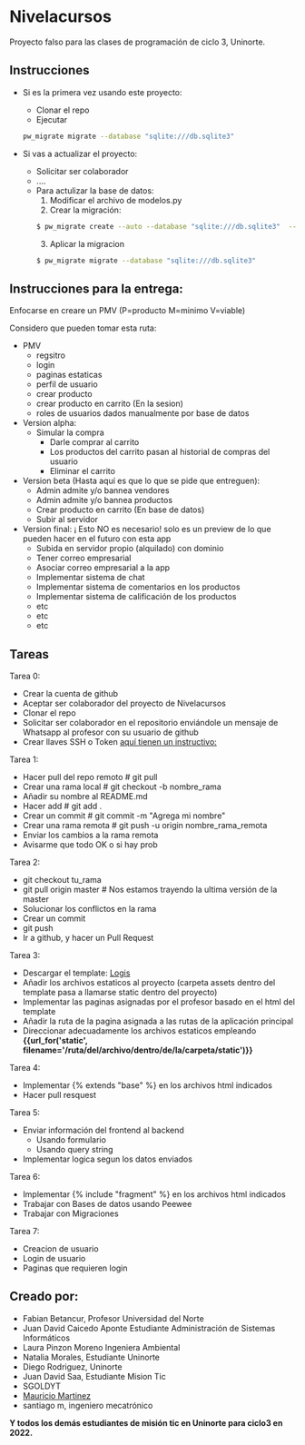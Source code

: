 # Nivelacursos

Proyecto falso para las clases de programación de ciclo 3, Uninorte.

## Instrucciones
- Si es la primera vez usando este proyecto:
    - Clonar el repo
    - Ejecutar
    ```bash
    pw_migrate migrate --database "sqlite:///db.sqlite3"
    ```

- Si vas a actualizar el proyecto:
    - Solicitar ser colaborador
    - ....
    - Para actulizar la base de datos:
        1. Modificar el archivo de modelos.py
        2. Crear la migración:
        ```bash
        $ pw_migrate create --auto --database "sqlite:///db.sqlite3"  --auto-source modelos <nombre_de_la_migracion>
        ``` 
        3. Aplicar la migracion
        ```bash
        $ pw_migrate migrate --database "sqlite:///db.sqlite3"
        ```

## Instrucciones para la entrega:
Enfocarse en creare un PMV (P=producto M=minimo V=viable)

Considero que pueden tomar esta ruta:
- PMV
    - regsitro
    - login
    - paginas estaticas
    - perfil de usuario
    - crear producto
    - crear producto en carrito (En la sesion)
    - roles de usuarios dados manualmente por base de datos
- Version alpha:
    - Simular la compra
        - Darle comprar al carrito
        - Los productos del carrito pasan al historial de compras del usuario
        - Eliminar el carrito
- Version beta (Hasta aquí es que lo que se pide que entreguen):
    - Admin admite y/o bannea vendores
    - Admin admite y/o bannea productos
    - Crear producto en carrito (En base de datos)
    - Subir al servidor
- Version final:
    ¡ Esto NO es necesario! solo es un preview de lo que pueden hacer en el futuro con esta app
    - Subida en servidor propio (alquilado) con dominio
    - Tener correo empresarial
    - Asociar correo empresarial a la app
    - Implementar sistema de chat
    - Implementar sistema de comentarios en los productos
    - Implementar sistema de calificación de los productos
    - etc
    - etc
    - etc

## Tareas
Tarea 0:
- Crear la cuenta de github 
- Aceptar ser colaborador del proyecto de Nivelacursos
- Clonar el repo 
- Solicitar ser colaborador en el repositorio enviándole un mensaje de Whatsapp al profesor con su usuario de github
- Crear llaves SSH o Token [aquí tienen un instructivo:](https://docs.github.com/en/authentication/connecting-to-github-with-ssh/checking-for-existing-ssh-keys)

Tarea 1:
- Hacer pull del repo remoto # git pull
- Crear una rama local # git checkout -b nombre_rama
- Añadir su nombre al README.md
- Hacer add # git add .
- Crear un commit # git commit -m "Agrega mi nombre"
- Crear una rama remota # git push -u origin nombre_rama_remota
- Enviar los cambios a la rama remota
- Avisarme que todo OK o si hay prob

Tarea 2:
- git checkout tu_rama
- git pull origin master  # Nos estamos trayendo la ultima versión de la master
- Solucionar los conflictos en la rama
- Crear un commit
- git push 
- Ir a github, y hacer un Pull Request

Tarea 3:
- Descargar el template: [Logis](https://bootstrapmade.com/logis-bootstrap-logistics-website-template/)
- Añadir los archivos estaticos al proyecto (carpeta assets dentro del  template pasa a llamarse static dentro del proyecto)
- Implementar las paginas asignadas por el profesor basado en el html del template
- Añadir la ruta de la pagina asignada a las rutas de la aplicación principal
- Direccionar adecuadamente los archivos estaticos empleando **{{url_for('static', filename='/ruta/del/archivo/dentro/de/la/carpeta/static')}}** 

Tarea 4:
- Implementar {% extends "base" %} en los archivos html indicados
- Hacer pull resquest

Tarea 5:
- Enviar información del frontend al backend
    - Usando formulario
    - Usando query string
- Implementar logica segun los datos enviados

Tarea 6:
- Implementar {% include "fragment" %} en los archivos html indicados
- Trabajar con Bases de datos usando Peewee
- Trabajar con Migraciones

Tarea 7:
- Creacion de usuario
- Login de usuario
- Paginas que requieren login


## Creado por:

- Fabian Betancur, Profesor Universidad del Norte
- Juan David Caicedo Aponte Estudiante Administración de Sistemas Informáticos
- Laura Pinzon Moreno Ingeniera Ambiental 
- Natalia Morales, Estudiante Uninorte
- Diego Rodriguez, Uninorte
- Juan David Saa, Estudiante Mision Tic
- SGOLDYT
- [Mauricio Martinez](https://xhlar.com)
- santiago m, ingeniero mecatrónico

**Y todos los demás estudiantes de misión tic en Uninorte para ciclo3 en 2022.**
